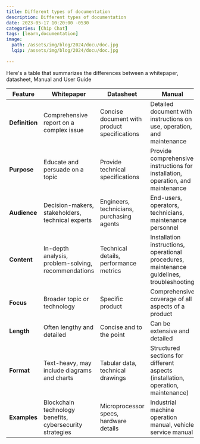 ```yaml
---
title: Different types of documentation
description: Different types of documentation
date: 2023-05-17 10:20:00 -0530
categories: [Chip Chat]
tags: [learn,documentation]
image:
  path: /assets/img/blog/2024/docu/doc.jpg
  lqip: /assets/img/blog/2024/docu/doc.jpg
  
---
```


Here's a table that summarizes the differences between a whitepaper, datasheet, Manual and User Guide

| **Feature**  | **Whitepaper**                                              | **Datasheet**                                             | **Manual**                                                             | **User Guide**                                                        |
|--------------|-------------------------------------------------------------|------------------------------------------------------------|------------------------------------------------------------------------|------------------------------------------------------------------------|
| **Definition** | Comprehensive report on a complex issue                    | Concise document with product specifications               | Detailed document with instructions on use, operation, and maintenance | Instructional document to help users understand and use a product     |
| **Purpose**   | Educate and persuade on a topic                             | Provide technical specifications                           | Provide comprehensive instructions for installation, operation, and maintenance | Help users effectively use product features                           |
| **Audience**  | Decision-makers, stakeholders, technical experts            | Engineers, technicians, purchasing agents                  | End-users, operators, technicians, maintenance personnel              | End-users                                                             |
| **Content**   | In-depth analysis, problem-solving, recommendations         | Technical details, performance metrics                     | Installation instructions, operational procedures, maintenance guidelines, troubleshooting | Step-by-step usage instructions, examples, tips, troubleshooting       |
| **Focus**     | Broader topic or technology                                 | Specific product                                           | Comprehensive coverage of all aspects of a product                    | Usability and practical applications                                  |
| **Length**    | Often lengthy and detailed                                  | Concise and to the point                                   | Can be extensive and detailed                                         | Usually shorter and more focused                                      |
| **Format**    | Text-heavy, may include diagrams and charts                 | Tabular data, technical drawings                           | Structured sections for different aspects (installation, operation, maintenance) | User-friendly layout, visuals, simplified instructions                 |
| **Examples**  | Blockchain technology benefits, cybersecurity strategies    | Microprocessor specs, hardware details                     | Industrial machine operation manual, vehicle service manual           | Smartphone usage guide, software application guide                    |
